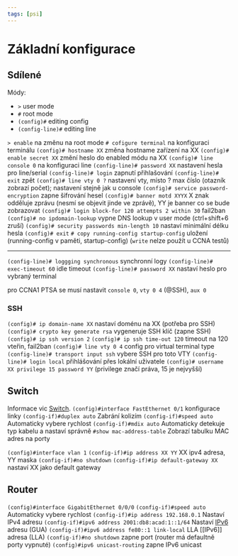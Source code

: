 ```yaml
---
tags: [psi]
---
```

# Základní konfigurace
## Sdílené
Módy:
- `>` user mode
- `#` root mode
- `(config)#` editing config
- `(config-line)#` editing line

`> enable` na změnu na root mode
`# cofigure terminal` na konfiguraci terminálu
`(config)# hostname XX` změna hostname zařízení na XX
`(config)# enable secret XX` změní heslo do enabled módu na XX
`(config)# line console 0` na konfiguraci line
`(config-line)# password XX` nastavení hesla pro line/serial
`(config-line)# login` zapnutí přihlašování
`(config-line)# exit` zpět
`(config)# line vty 0 ?` nastavení vty, místo ? max číslo (otazník zobrazí počet); nastavení stejně jak u console
`(config)# service password-encryption` zapne šifrování hesel
`(config)# banner motd XYYX` X znak odděluje zprávu (nesmí se objevit jinde ve zprávě), YY je banner co se bude zobrazovat
`(config)# login block-for 120 attempts 2 within 30` fail2ban
`(config)# no ipdomain-lookup` vypne DNS lookup v user mode (ctrl+shift+6 zruší)
`(config)# security passwords min-length 10` nastaví minimální délku hesla
`(config)# exit`
`# copy running-config startup-config` uložení (running-config v paměti, startup-config)
(`write` nelze použít u CCNA testů)

---


`(config-line)# loggging synchronous` synchronní logy
`(config-line)# exec-timeout 60` idle timeout
`(config-line)# password XX` nastaví heslo pro vybraný terminal

pro CCNA1 PTSA se musí nastavit `console 0`, `vty 0 4` (@SSH), `aux 0`

### SSH

`(config)# ip domain-name XX` nastaví doménu na XX (potřeba pro SSH)
`(config)# crypto key generate rsa` vygeneruje SSH klíč (zapne SSH)
`(config)# ip ssh version 2`
`(config)# ip ssh time-out 120` timeout na 120 vteřin, fail2ban
`(config)# line vty 0 4` config pro virtual terminal type
`(config-line)# transport input ssh` vybere SSH pro toto VTY
`(config-line)# login local` přihlášování přes lokální uživatele
`(config)# username XX privilege 15 password YY` (privilege značí práva, 15 je nejvyšší)

## Switch
Informace vic [Switch](./Switch.md).
`(config)#interface FastEthernet 0/1` konfigurace linky 
`(config-if)#duplex auto` Zabrání kolizím
`(config-if)#speed auto` Automaticky vybere rychlost
`(config-if)#mdix auto` Automaticky detekuje typ kabelu a nastaví správně
`#show mac-address-table` Zobrazí tabulku MAC adres na porty

`(config)#interface vlan 1`
`(config-if)#ip address XX YY` XX ipv4 adresa, YY maska
`(config-if)#no shutdown`
`(config-if)#ip default-gateway XX` nastaví XX jako default gateway

## Router
`(config)#interface GigabitEthernet 0/0/0`
`(config-if)#speed auto` Automaticky vybere rychlost
`(config-if)#ip address 192.168.0.1` Nastaví IPv4 adresu
`(config-if)#ipv6 address 2001:db8:acad:1::1/64` Nastaví [IPv6](IPv6.md) adresu (GUA)
`(config-if)#ipv6 address fe80::1 link-local` LLA [[IPv6]] adresa (LLA)
`(config-if)#no shutdown` zapne port (router má defaultně porty vypnuté)
`(config)#ipv6 unicast-routing` zapne IPv6 unicast